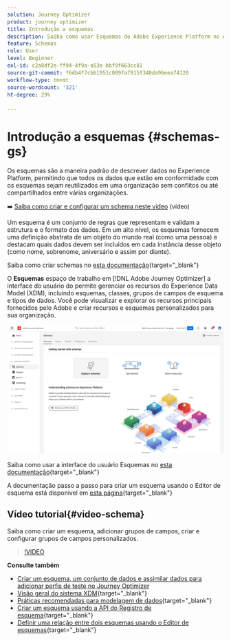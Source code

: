 ```yaml
---
solution: Journey Optimizer
product: journey optimizer
title: Introdução a esquemas
description: Saiba como usar Esquemas do Adobe Experience Platform no Adobe Journey Optimizer
feature: Schemas
role: User
level: Beginner
exl-id: c2a8df2e-ff94-4f9a-a53e-bbf9f663cc81
source-git-commit: f6db4f7cbb1951c009fa7915f340da96eea74120
workflow-type: tm+mt
source-wordcount: '321'
ht-degree: 29%

---
```


# Introdução a esquemas {#schemas-gs}

Os esquemas são a maneira padrão de descrever dados no Experience Platform, permitindo que todos os dados que estão em conformidade com os esquemas sejam reutilizados em uma organização sem conflitos ou até compartilhados entre várias organizações.

➡️ [Saiba como criar e configurar um schema neste vídeo](#video-schema) (vídeo)

Um esquema é um conjunto de regras que representam e validam a estrutura e o formato dos dados. Em um alto nível, os esquemas fornecem uma definição abstrata de um objeto do mundo real (como uma pessoa) e destacam quais dados devem ser incluídos em cada instância desse objeto (como nome, sobrenome, aniversário e assim por diante).

Saiba como criar schemas no [esta documentação](https://experienceleague.adobe.com/docs/experience-platform/xdm/schema/composition.html?lang=pt-BR){target=&quot;_blank&quot;}

O **Esquemas** espaço de trabalho em [!DNL Adobe Journey Optimizer] a interface do usuário do permite gerenciar os recursos do Experience Data Model (XDM), incluindo esquemas, classes, grupos de campos de esquema e tipos de dados. Você pode visualizar e explorar os recursos principais fornecidos pelo Adobe e criar recursos e esquemas personalizados para sua organização.

![](assets/schemas-home.png)

Saiba como usar a interface do usuário Esquemas no [esta documentação](https://experienceleague.adobe.com/docs/experience-platform/xdm/ui/overview.html){target=&quot;_blank&quot;}

A documentação passo a passo para criar um esquema usando o Editor de esquema está disponível em [esta página](https://experienceleague.adobe.com/docs/experience-platform/xdm/tutorials/create-schema-ui.html?lang=pt-BR){target=&quot;_blank&quot;}


## Vídeo tutorial{#video-schema}

Saiba como criar um esquema, adicionar grupos de campos, criar e configurar grupos de campos personalizados.

>[!VIDEO](https://video.tv.adobe.com/v/334461?quality=12)

**Consulte também**

* [Criar um esquema, um conjunto de dados e assimilar dados para adicionar perfis de teste no Journey Optimizer](../segment/creating-test-profiles.md)
* [Visão geral do sistema XDM](https://experienceleague.adobe.com/docs/experience-platform/xdm/home.html?lang=pt-BR){target=&quot;_blank&quot;}
* [Práticas recomendadas para modelagem de dados](https://experienceleague.adobe.com/docs/experience-platform/xdm/schema/best-practices.html){target=&quot;_blank&quot;}
* [Criar um esquema usando a API do Registro de esquema](https://experienceleague.adobe.com/docs/experience-platform/xdm/tutorials/create-schema-api.html){target=&quot;_blank&quot;}
* [Definir uma relação entre dois esquemas usando o Editor de esquemas](https://experienceleague.adobe.com/docs/experience-platform/xdm/tutorials/relationship-ui.html){target=&quot;_blank&quot;}
